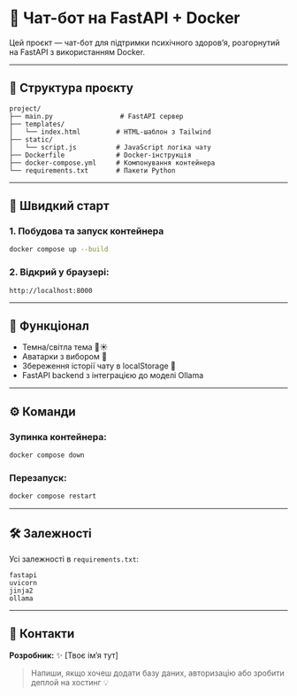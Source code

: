 # 🤖 Чат-бот на FastAPI + Docker

Цей проєкт — чат-бот для підтримки психічного здоров’я, розгорнутий на FastAPI з використанням Docker.

---

## 📁 Структура проєкту

```
project/
├── main.py                 # FastAPI сервер
├── templates/
│   └── index.html         # HTML-шаблон з Tailwind
├── static/
│   └── script.js          # JavaScript логіка чату
├── Dockerfile             # Docker-інструкція
├── docker-compose.yml     # Компонування контейнера
└── requirements.txt       # Пакети Python
```

---

## 🚀 Швидкий старт

### 1. Побудова та запуск контейнера
```bash
docker compose up --build
```

### 2. Відкрий у браузері:
```
http://localhost:8000
```

---

## 🧠 Функціонал
- Темна/світла тема 🌙☀️
- Аватарки з вибором 👤
- Збереження історії чату в localStorage 💬
- FastAPI backend з інтеграцією до моделі Ollama

---

## ⚙️ Команди

### Зупинка контейнера:
```bash
docker compose down
```

### Перезапуск:
```bash
docker compose restart
```

---

## 🛠 Залежності
Усі залежності в `requirements.txt`:
```
fastapi
uvicorn
jinja2
ollama
```

---

## 📩 Контакти
**Розробник:** ✨ [Твоє ім’я тут]

> Напиши, якщо хочеш додати базу даних, авторизацію або зробити деплой на хостинг 💡
